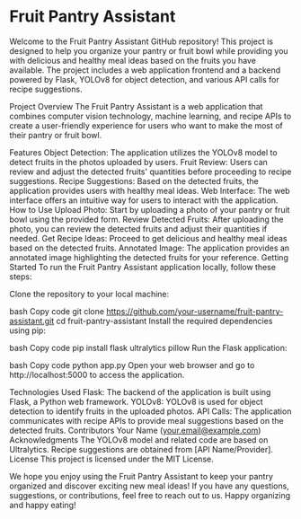 # Fruit Pantry Assistant

Welcome to the Fruit Pantry Assistant GitHub repository! This project is designed to help you organize your pantry or fruit bowl while providing you with delicious and healthy meal ideas based on the fruits you have available. The project includes a web application frontend and a backend powered by Flask, YOLOv8 for object detection, and various API calls for recipe suggestions.

Project Overview
The Fruit Pantry Assistant is a web application that combines computer vision technology, machine learning, and recipe APIs to create a user-friendly experience for users who want to make the most of their pantry or fruit bowl.

Features
Object Detection: The application utilizes the YOLOv8 model to detect fruits in the photos uploaded by users.
Fruit Review: Users can review and adjust the detected fruits' quantities before proceeding to recipe suggestions.
Recipe Suggestions: Based on the detected fruits, the application provides users with healthy meal ideas.
Web Interface: The web interface offers an intuitive way for users to interact with the application.
How to Use
Upload Photo: Start by uploading a photo of your pantry or fruit bowl using the provided form.
Review Detected Fruits: After uploading the photo, you can review the detected fruits and adjust their quantities if needed.
Get Recipe Ideas: Proceed to get delicious and healthy meal ideas based on the detected fruits.
Annotated Image: The application provides an annotated image highlighting the detected fruits for your reference.
Getting Started
To run the Fruit Pantry Assistant application locally, follow these steps:

Clone the repository to your local machine:

bash
Copy code
git clone https://github.com/your-username/fruit-pantry-assistant.git
cd fruit-pantry-assistant
Install the required dependencies using pip:

bash
Copy code
pip install flask ultralytics pillow
Run the Flask application:

bash
Copy code
python app.py
Open your web browser and go to http://localhost:5000 to access the application.

Technologies Used
Flask: The backend of the application is built using Flask, a Python web framework.
YOLOv8: YOLOv8 is used for object detection to identify fruits in the uploaded photos.
API Calls: The application communicates with recipe APIs to provide meal suggestions based on the detected fruits.
Contributors
Your Name (your.email@example.com)
Acknowledgments
The YOLOv8 model and related code are based on Ultralytics.
Recipe suggestions are obtained from [API Name/Provider].
License
This project is licensed under the MIT License.

We hope you enjoy using the Fruit Pantry Assistant to keep your pantry organized and discover exciting new meal ideas! If you have any questions, suggestions, or contributions, feel free to reach out to us. Happy organizing and happy eating!
